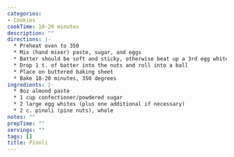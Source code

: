 ```yaml
---
categories:
- Cookies
cookTime: 18-20 minutes
description: ""
directions: |-
  * Preheat oven to 350
  * Mix (hand mixer) paste, sugar, and eggs
  * Batter should be soft and sticky, otherwise beat up a 3rd egg white and add 1 T more
  * Drop 1 t. of batter into the nuts and roll into a ball
  * Place on buttered baking sheet
  * Bake 18-20 minutes, 350 degrees
ingredients: |-
  * 8oz almond paste
  * 1 cup confectioner/powdered sugar
  * 2 large egg whites (plus one additional if necessary)
  * 2 c. pinoli (pine nuts), whole
notes: ""
prepTime: ""
servings: ""
tags: []
title: Pinoli
---
```

